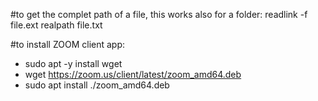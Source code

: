 #to get the complet path of a file, this works also for a folder:
  readlink -f file.ext
  realpath file.txt

#to install ZOOM client app:
  - sudo apt -y install wget
  - wget https://zoom.us/client/latest/zoom_amd64.deb
  - sudo apt install ./zoom_amd64.deb
